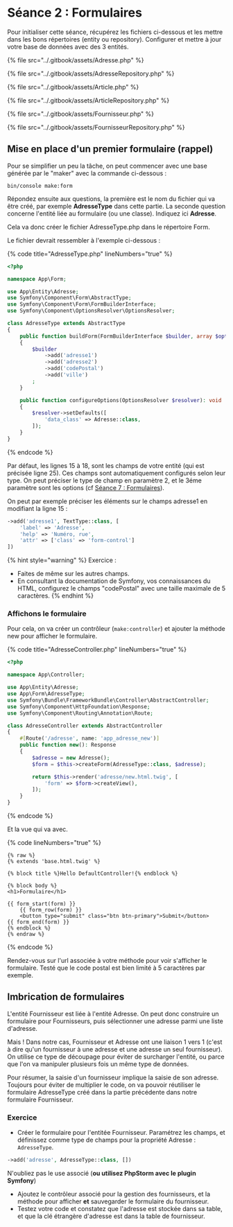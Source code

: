 # Séance 2 : Formulaires

Pour initialiser cette séance, récupérez les fichiers ci-dessous et les mettre dans les bons répertoires (entity ou repository).  Configurer et mettre à jour votre base de données avec des 3 entités.&#x20;

{% file src="../.gitbook/assets/Adresse.php" %}

{% file src="../.gitbook/assets/AdresseRepository.php" %}

{% file src="../.gitbook/assets/Article.php" %}

{% file src="../.gitbook/assets/ArticleRepository.php" %}

{% file src="../.gitbook/assets/Fournisseur.php" %}

{% file src="../.gitbook/assets/FournisseurRepository.php" %}

## Mise en place d'un premier formulaire (rappel)

Pour se simplifier un peu la tâche, on peut commencer avec une base générée par le "maker" avec la commande ci-dessous :&#x20;

```
bin/console make:form
```

Répondez ensuite aux questions, la première est le nom du fichier qui va être créé, par exemple **AdresseType** dans cette partie. La seconde question concerne l'entité liée au formulaire (ou une classe). Indiquez ici **Adresse**.

Cela va donc créer le fichier AdresseType.php dans le répertoire Form.

Le fichier devrait ressembler à l'exemple ci-dessous :&#x20;

{% code title="AdresseType.php" lineNumbers="true" %}
```php
<?php

namespace App\Form;

use App\Entity\Adresse;
use Symfony\Component\Form\AbstractType;
use Symfony\Component\Form\FormBuilderInterface;
use Symfony\Component\OptionsResolver\OptionsResolver;

class AdresseType extends AbstractType
{
    public function buildForm(FormBuilderInterface $builder, array $options): void
    {
        $builder
            ->add('adresse1')
            ->add('adresse2')
            ->add('codePostal')
            ->add('ville')
        ;
    }

    public function configureOptions(OptionsResolver $resolver): void
    {
        $resolver->setDefaults([
            'data_class' => Adresse::class,
        ]);
    }
}
```
{% endcode %}

Par défaut, les lignes 15 à 18, sont les champs de votre entité (qui est précisée ligne 25). Ces champs sont automatiquement configurés selon leur type. On peut préciser le type de champ en paramètre 2, et le 3éme paramètre sont les options (cf [Séance 7 : Formulaires](../semestre-3/form.md)).

On peut par exemple préciser les éléments sur le champs adresse1 en modifiant la ligne 15 :

```php
->add('adresse1', TextType::class, [
    'label' => 'Adresse',
    'help' => 'Numéro, rue',
    'attr' => ['class' => 'form-control']
])
```

{% hint style="warning" %}
Exercice :&#x20;

* Faites de même sur les autres champs.
* En consultant la documentation de Symfony, vos connaissances du HTML, configurez le champs "codePostal" avec une taille maximale de 5 caractères.
{% endhint %}

### Affichons le formulaire

Pour cela, on va créer un contrôleur (`make:controller`) et ajouter la méthode new pour afficher le formulaire.

{% code title="AdresseController.php" lineNumbers="true" %}
```php
<?php

namespace App\Controller;

use App\Entity\Adresse;
use App\Form\AdresseType;
use Symfony\Bundle\FrameworkBundle\Controller\AbstractController;
use Symfony\Component\HttpFoundation\Response;
use Symfony\Component\Routing\Annotation\Route;

class AdresseController extends AbstractController
{
    #[Route('/adresse', name: 'app_adresse_new')]
    public function new(): Response
    {
        $adresse = new Adresse();
        $form = $this->createForm(AdresseType::class, $adresse);

        return $this->render('adresse/new.html.twig', [
            'form' => $form->createView(),
        ]);
    }
}

```
{% endcode %}

Et la vue qui va avec.

{% code lineNumbers="true" %}
```twig
{% raw %}
{% extends 'base.html.twig' %}

{% block title %}Hello DefaultController!{% endblock %}

{% block body %}
<h1>Formulaire</h1>

{{ form_start(form) }}
    {{ form_row(form) }}
    <button type="submit" class="btn btn-primary">Submit</button>
{{ form_end(form) }}
{% endblock %}
{% endraw %}
```
{% endcode %}

Rendez-vous sur l'url associée à votre méthode pour voir s'afficher le formulaire. Testé que le code postal est bien limité à 5 caractères par exemple.

## Imbrication de formulaires

L'entité Fournisseur est liée à l'entité Adresse. On peut donc construire un formulaire pour Fournisseurs, puis sélectionner une adresse parmi une liste d'adresse.

Mais ! Dans notre cas, Fournisseur et Adresse ont une liaison 1 vers 1 (c'est à dire qu'un fournisseur à une adresse et une adresse un seul fournisseur). On utilise ce type de découpage pour éviter de surcharger l'entité, ou parce que l'on va manipuler plusieurs fois un même type de données.

Pour résumer, la saisie d'un fournisseur implique la saisie de son adresse. Toujours pour éviter de multiplier le code, on va pouvoir réutiliser le formulaire AdresseType créé dans la partie précédente dans notre formulaire Fournisseur.

### Exercice

* Créer le formulaire pour l'entitée Fournisseur. Paramétrez les champs, et définissez comme type de  champs pour la propriété Adresse : `AdresseType`.

```php
->add('adresse', AdresseType::class, [])
```

N'oubliez pas le use associé (**ou utilisez PhpStorm avec le plugin Symfony**)

* Ajoutez le contrôleur associé pour la gestion des fournisseurs, et la méthode pour afficher **et** sauvegarder le formulaire du fournisseur.
* Testez votre code et constatez que l'adresse est stockée dans sa table, et que la clé étrangère d'adresse est dans la table de fournisseur.

